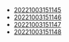 - [20221003151145](/zet/20221003151145/README.md)
- [20221003151146](/zet/20221003151146/README.md)
- [20221003151147](/zet/20221003151147/README.md)
- [20221003151148](/zet/20221003151148/README.md)
